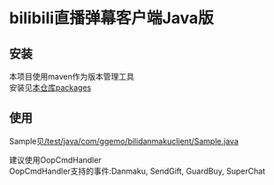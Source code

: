# bilibili直播弹幕客户端Java版
## 安装
本项目使用maven作为版本管理工具  
安装见[本仓库packages](https://github.com/HHHHhgqcdxhg/bili-danmaku-client/packages)    

## 使用
Sample见[/test/java/com/ggemo/bilidanmakuclient/Sample.java](https://github.com/HHHHhgqcdxhg/bili-danmaku-client/blob/master/src/test/java/com/ggemo/bilidanmakuclient/Sample.java)  

建议使用OopCmdHandler  
OopCmdHandler支持的事件:Danmaku, SendGift, GuardBuy, SuperChat  
